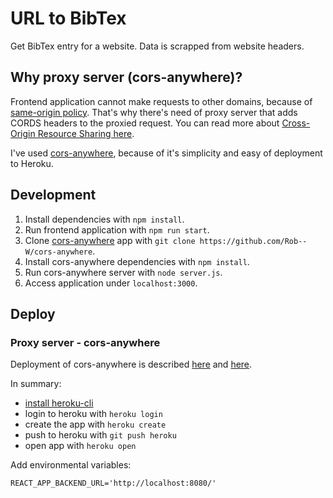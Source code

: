 # URL to BibTex

Get BibTex entry for a website. Data is scrapped from website headers.

## Why proxy server (cors-anywhere)?

Frontend application cannot make requests to other domains, because of [same-origin policy](https://developer.mozilla.org/en-US/docs/Web/Security/Same-origin_policy). That's why there's need of proxy server that adds CORDS headers to the proxied request. You can read more about [Cross-Origin Resource Sharing here](https://developer.mozilla.org/en-US/docs/Web/HTTP/CORS).

I've used [cors-anywhere](https://github.com/Rob--W/cors-anywhere), because of it's simplicity and easy of deployment to Heroku.

## Development

1. Install dependencies with `npm install`.
1. Run frontend application with `npm run start`.
1. Clone [cors-anywhere](https://github.com/Rob--W/cors-anywhere) app with `git clone https://github.com/Rob--W/cors-anywhere`.
1. Install cors-anywhere dependencies with `npm install`.
1. Run cors-anywhere server with `node server.js`.
1. Access application under `localhost:3000`.

## Deploy

### Proxy server - cors-anywhere

Deployment of cors-anywhere is described [here](https://github.com/Rob--W/cors-anywhere) and [here](https://devcenter.heroku.com/articles/getting-started-with-nodejs?singlepage=true). 

In summary: 

* [install heroku-cli](https://devcenter.heroku.com/articles/getting-started-with-nodejs?singlepage=true)
* login to heroku with `heroku login`
* create the app with `heroku create`
* push to heroku with `git push heroku`
* open app with `heroku open`

Add environmental variables:

```
REACT_APP_BACKEND_URL='http://localhost:8080/'
```
